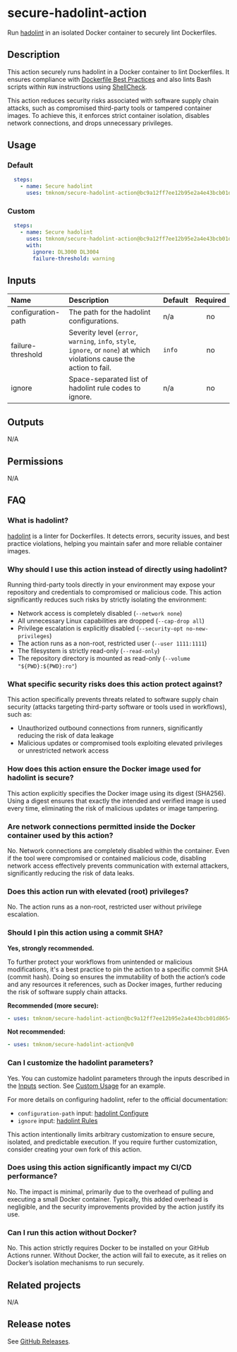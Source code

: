 # secure-hadolint-action

Run [hadolint][hadolint] in an isolated Docker container to securely lint Dockerfiles.

## Description

This action securely runs hadolint in a Docker container to lint Dockerfiles.
It ensures compliance with [Dockerfile Best Practices][best_practices] and also lints Bash scripts within `RUN` instructions using [ShellCheck][shell_check].

This action reduces security risks associated with software supply chain attacks, such as compromised third-party tools or tampered container images.
To achieve this, it enforces strict container isolation, disables network connections, and drops unnecessary privileges.

## Usage

### Default

```yaml
  steps:
    - name: Secure hadolint
      uses: tmknom/secure-hadolint-action@bc9a12ff7ee12b95e2a4e43bcb01d86545843688 # v0.4.2
```

### Custom

```yaml
  steps:
    - name: Secure hadolint
      uses: tmknom/secure-hadolint-action@bc9a12ff7ee12b95e2a4e43bcb01d86545843688 # v0.4.2
      with:
        ignore: DL3000 DL3004
        failure-threshold: warning
```

<!-- actdocs inputs start -->

## Inputs

| Name | Description | Default | Required |
| :--- | :---------- | :------ | :------: |
| configuration-path | The path for the hadolint configurations. | n/a | no |
| failure-threshold | Severity level (`error`, `warning`, `info`, `style`, `ignore`, or `none`) at which violations cause the action to fail. | `info` | no |
| ignore | Space-separated list of hadolint rule codes to ignore. | n/a | no |

<!-- actdocs inputs end -->

<!-- actdocs outputs start -->

## Outputs

N/A

<!-- actdocs outputs end -->

## Permissions

N/A

## FAQ

### What is hadolint?

[hadolint][hadolint] is a linter for Dockerfiles.
It detects errors, security issues, and best practice violations, helping you maintain safer and more reliable container images.

### Why should I use this action instead of directly using hadolint?

Running third-party tools directly in your environment may expose your repository and credentials to compromised or malicious code.
This action significantly reduces such risks by strictly isolating the environment:

- Network access is completely disabled (`--network none`)
- All unnecessary Linux capabilities are dropped (`--cap-drop all`)
- Privilege escalation is explicitly disabled (`--security-opt no-new-privileges`)
- The action runs as a non-root, restricted user  (`--user 1111:1111`)
- The filesystem is strictly read-only (`--read-only`)
- The repository directory is mounted as read-only (`--volume "${PWD}:${PWD}:ro"`)

### What specific security risks does this action protect against?

This action specifically prevents threats related to software supply chain security (attacks targeting third-party software or tools used in workflows), such as:

- Unauthorized outbound connections from runners, significantly reducing the risk of data leakage
- Malicious updates or compromised tools exploiting elevated privileges or unrestricted network access

### How does this action ensure the Docker image used for hadolint is secure?

This action explicitly specifies the Docker image using its digest (SHA256).
Using a digest ensures that exactly the intended and verified image is used every time, eliminating the risk of malicious updates or image tampering.

### Are network connections permitted inside the Docker container used by this action?

No. Network connections are completely disabled within the container.
Even if the tool were compromised or contained malicious code, disabling network access effectively prevents communication with external attackers, significantly reducing the risk of data leaks.

### Does this action run with elevated (root) privileges?

No. The action runs as a non-root, restricted user without privilege escalation.

### Should I pin this action using a commit SHA?

**Yes, strongly recommended.**

To further protect your workflows from unintended or malicious modifications, it's a best practice to pin the action to a specific commit SHA (commit hash).
Doing so ensures the immutability of both the action’s code and any resources it references, such as Docker images, further reducing the risk of software supply chain attacks.

**Recommended (more secure):**

```yaml
- uses: tmknom/secure-hadolint-action@bc9a12ff7ee12b95e2a4e43bcb01d86545843688 # v0.4.2
```

**Not recommended:**

```yaml
- uses: tmknom/secure-hadolint-action@v0
```

### Can I customize the hadolint parameters?

Yes. You can customize hadolint parameters through the inputs described in the [Inputs](#inputs) section.
See [Custom Usage](#usage) for an example.

For more details on configuring hadolint, refer to the official documentation:

- `configuration-path` input: [hadolint Configure](https://github.com/hadolint/hadolint/blob/master/README.md#configure)
- `ignore` input: [hadolint Rules](https://github.com/hadolint/hadolint/blob/master/README.md#rules)

This action intentionally limits arbitrary customization to ensure secure, isolated, and predictable execution.
If you require further customization, consider creating your own fork of this action.

### Does using this action significantly impact my CI/CD performance?

No. The impact is minimal, primarily due to the overhead of pulling and executing a small Docker container.
Typically, this added overhead is negligible, and the security improvements provided by the action justify its use.

### Can I run this action without Docker?

No. This action strictly requires Docker to be installed on your GitHub Actions runner.
Without Docker, the action will fail to execute, as it relies on Docker’s isolation mechanisms to run securely.

## Related projects

N/A

## Release notes

See [GitHub Releases][releases].

[hadolint]: https://github.com/hadolint/hadolint
[best_practices]: https://docs.docker.com/develop/develop-images/dockerfile_best-practices/
[shell_check]: https://github.com/koalaman/shellcheck
[releases]: https://github.com/tmknom/secure-hadolint-action/releases
